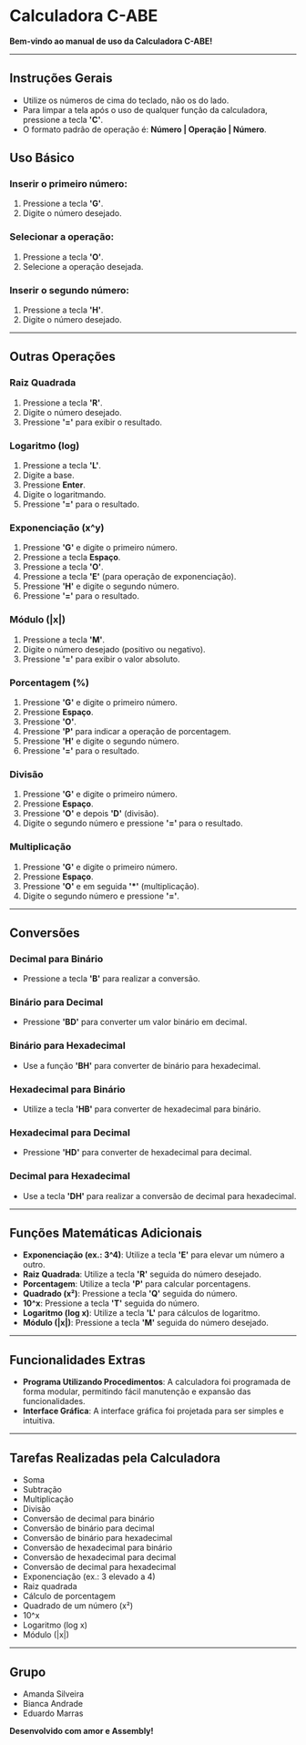 # Calculadora C-ABE

**Bem-vindo ao manual de uso da Calculadora C-ABE!**

---

## Instruções Gerais

- Utilize os números de cima do teclado, não os do lado.
- Para limpar a tela após o uso de qualquer função da calculadora, pressione a tecla **'C'**.
- O formato padrão de operação é: **Número | Operação | Número**.

## Uso Básico

### Inserir o primeiro número:
1. Pressione a tecla **'G'**.
2. Digite o número desejado.

### Selecionar a operação:
1. Pressione a tecla **'O'**.
2. Selecione a operação desejada.

### Inserir o segundo número:
1. Pressione a tecla **'H'**.
2. Digite o número desejado.

---

## Outras Operações

### Raiz Quadrada
1. Pressione a tecla **'R'**.
2. Digite o número desejado.
3. Pressione **'='** para exibir o resultado.

### Logaritmo (log)
1. Pressione a tecla **'L'**.
2. Digite a base.
3. Pressione **Enter**.
4. Digite o logaritmando.
5. Pressione **'='** para o resultado.

### Exponenciação (x^y)
1. Pressione **'G'** e digite o primeiro número.
2. Pressione a tecla **Espaço**.
3. Pressione a tecla **'O'**.
4. Pressione a tecla **'E'** (para operação de exponenciação).
5. Pressione **'H'** e digite o segundo número.
6. Pressione **'='** para o resultado.

### Módulo (|x|)
1. Pressione a tecla **'M'**.
2. Digite o número desejado (positivo ou negativo).
3. Pressione **'='** para exibir o valor absoluto.

### Porcentagem (%)
1. Pressione **'G'** e digite o primeiro número.
2. Pressione **Espaço**.
3. Pressione **'O'**.
4. Pressione **'P'** para indicar a operação de porcentagem.
5. Pressione **'H'** e digite o segundo número.
6. Pressione **'='** para o resultado.

### Divisão
1. Pressione **'G'** e digite o primeiro número.
2. Pressione **Espaço**.
3. Pressione **'O'** e depois **'D'** (divisão).
4. Digite o segundo número e pressione **'='** para o resultado.

### Multiplicação
1. Pressione **'G'** e digite o primeiro número.
2. Pressione **Espaço**.
3. Pressione **'O'** e em seguida **'*'** (multiplicação).
4. Digite o segundo número e pressione **'='**.

---

## Conversões

### Decimal para Binário
- Pressione a tecla **'B'** para realizar a conversão.

### Binário para Decimal
- Pressione **'BD'** para converter um valor binário em decimal.

### Binário para Hexadecimal
- Use a função **'BH'** para converter de binário para hexadecimal.

### Hexadecimal para Binário
- Utilize a tecla **'HB'** para converter de hexadecimal para binário.

### Hexadecimal para Decimal
- Pressione **'HD'** para converter de hexadecimal para decimal.

### Decimal para Hexadecimal
- Use a tecla **'DH'** para realizar a conversão de decimal para hexadecimal.

---

## Funções Matemáticas Adicionais

- **Exponenciação (ex.: 3^4)**: Utilize a tecla **'E'** para elevar um número a outro.
- **Raiz Quadrada**: Utilize a tecla **'R'** seguida do número desejado.
- **Porcentagem**: Utilize a tecla **'P'** para calcular porcentagens.
- **Quadrado (x²)**: Pressione a tecla **'Q'** seguida do número.
- **10^x**: Pressione a tecla **'T'** seguida do número.
- **Logaritmo (log x)**: Utilize a tecla **'L'** para cálculos de logaritmo.
- **Módulo (|x|)**: Pressione a tecla **'M'** seguida do número desejado.

---

## Funcionalidades Extras

- **Programa Utilizando Procedimentos**: A calculadora foi programada de forma modular, permitindo fácil manutenção e expansão das funcionalidades.
- **Interface Gráfica**: A interface gráfica foi projetada para ser simples e intuitiva.

---

## Tarefas Realizadas pela Calculadora

- Soma
- Subtração
- Multiplicação
- Divisão
- Conversão de decimal para binário
- Conversão de binário para decimal
- Conversão de binário para hexadecimal
- Conversão de hexadecimal para binário
- Conversão de hexadecimal para decimal
- Conversão de decimal para hexadecimal
- Exponenciação (ex.: 3 elevado a 4)
- Raiz quadrada
- Cálculo de porcentagem
- Quadrado de um número (x²)
- 10^x
- Logaritmo (log x)
- Módulo (|x|)

---

## Grupo
- Amanda Silveira
- Bianca Andrade
- Eduardo Marras
  
**Desenvolvido com amor e Assembly!**
